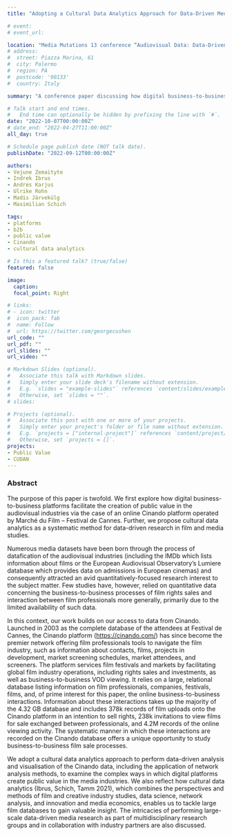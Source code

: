 ```yaml
---
title: "Adopting a Cultural Data Analytics Approach for Data-Driven Media Research: A Study of Digital B2B Platforms as Facilitators of Public Value Creation in the Audiovisual Industries"

# event: 
# event_url: 

location: "Media Mutations 13 conference “Audiovisual Data: Data-Driven Perspectives for Media Studies”, Dipartimento delle Arti – DAMSLab, Bologna, Italy"
# address:
#  street: Piazza Marina, 61
#  city: Palermo
#  region: PA
#  postcode: '90133'
#  country: Italy

summary: "A conference paper discussing how digital business-to-business platforms facilitate the creation of public value in the audiovisual industries and the application of cultural data analytics as a systematic method for data-driven research in film and media studies."

# Talk start and end times.
#   End time can optionally be hidden by prefixing the line with `#`.
date: "2022-10-07T00:00:00Z"
# date_end: "2022-04-27T11:00:00Z"
all_day: true

# Schedule page publish date (NOT talk date).
publishDate: "2022-09-12T00:00:00Z"

authors: 
- Vejune Zemaityte
- Indrek Ibrus
- Andres Karjus
- Ulrike Rohn
- Madis Järvekülg
- Maximilian Schich

tags:
- platforms
- b2b
- public value
- Cinando
- cultural data analytics

# Is this a featured talk? (true/false)
featured: false

image:
  caption: 
  focal_point: Right

# links:
# - icon: twitter
#  icon_pack: fab
#  name: Follow
#  url: https://twitter.com/georgecushen
url_code: ""
url_pdf: ""
url_slides: ""
url_video: ""

# Markdown Slides (optional).
#   Associate this talk with Markdown slides.
#   Simply enter your slide deck's filename without extension.
#   E.g. `slides = "example-slides"` references `content/slides/example-slides.md`.
#   Otherwise, set `slides = ""`.
# slides:

# Projects (optional).
#   Associate this post with one or more of your projects.
#   Simply enter your project's folder or file name without extension.
#   E.g. `projects = ["internal-project"]` references `content/project/deep-learning/index.md`.
#   Otherwise, set `projects = []`.
projects:
- Public Value
- CUDAN
---
```


### Abstract

The purpose of this paper is twofold. We first explore how digital business-to-business platforms facilitate the creation of public value in the audiovisual industries via the case of an online Cinando platform operated by Marché du Film – Festival de Cannes. Further, we propose cultural data analytics as a systematic method for data-driven research in film and media studies.

Numerous media datasets have been born through the process of datafication of the audiovisual industries (including the IMDb which lists information about films or the European Audiovisual Observatory’s Lumiere database which provides data on admissions in European cinemas) and consequently attracted an avid quantitatively-focused research interest to the subject matter. Few studies have, however, relied on quantitative data concerning the business-to-business processes of film rights sales and interaction between film professionals more generally, primarily due to the limited availability of such data. 

In this context, our work builds on our access to data from Cinando. Launched in 2003 as the complete database of the attendees at Festival de Cannes, the Cinando platform (https://cinando.com/) has since become the premier network offering film professionals tools to navigate the film industry, such as information about contacts, films, projects in development, market screening schedules, market attendees, and screeners. The platform services film festivals and markets by facilitating global film industry operations, including rights sales and investments, as well as business-to-business VOD viewing. It relies on a large, relational database listing information on film professionals, companies, festivals, films, and, of prime interest for this paper, the online business-to-business interactions. Information about these interactions takes up the majority of the 4.32 GB database and includes 378k records of film uploads onto the Cinando platform in an intention to sell rights, 238k invitations to view films for sale exchanged between professionals, and 4.2M records of the online viewing activity. The systematic manner in which these interactions are recorded on the Cinando database offers a unique opportunity to study business-to-business film sale processes.

We adopt a cultural data analytics approach to perform data-driven analysis and visualisation of the Cinando data, including the application of network analysis methods, to examine the complex ways in which digital platforms create public value in the media industries. We also reflect how cultural data analytics (Ibrus, Schich, Tamm 2021), which combines the perspectives and methods of film and creative industry studies, data science, network analysis, and innovation and media economics, enables us to tackle large film databases to gain valuable insight. The intricacies of performing large-scale data-driven media research as part of multidisciplinary research groups and in collaboration with industry partners are also discussed.